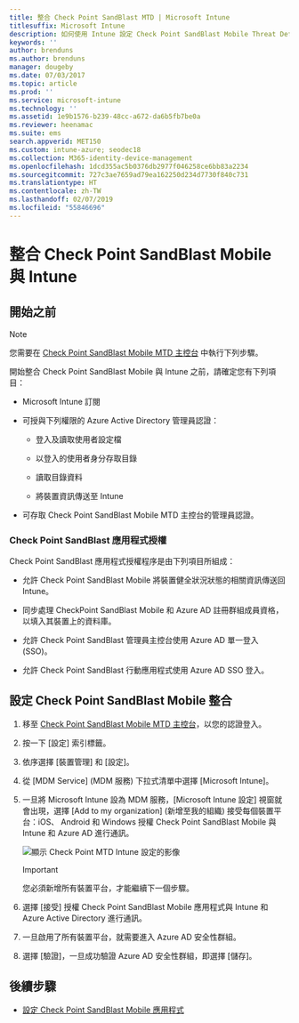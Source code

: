 ```yaml
---
title: 整合 Check Point SandBlast MTD | Microsoft Intune
titlesuffix: Microsoft Intune
description: 如何使用 Intune 設定 Check Point SandBlast Mobile Threat Defense (MTD) 解決方案，來控制行動裝置對公司資源的存取。
keywords: ''
author: brenduns
ms.author: brenduns
manager: dougeby
ms.date: 07/03/2017
ms.topic: article
ms.prod: ''
ms.service: microsoft-intune
ms.technology: ''
ms.assetid: 1e9b1576-b239-48cc-a672-da6b5fb7be0a
ms.reviewer: heenamac
ms.suite: ems
search.appverid: MET150
ms.custom: intune-azure; seodec18
ms.collection: M365-identity-device-management
ms.openlocfilehash: 1dcd355ac5b0376db2977f046258ce6bb83a2234
ms.sourcegitcommit: 727c3ae7659ad79ea162250d234d7730f840c731
ms.translationtype: HT
ms.contentlocale: zh-TW
ms.lasthandoff: 02/07/2019
ms.locfileid: "55846696"
---
```

# <a name="integrate-check-point-sandblast-mobile-with-intune"></a>整合 Check Point SandBlast Mobile 與 Intune

## <a name="before-you-begin"></a>開始之前

> [!NOTE] 
> 您需要在 [Check Point SandBlast Mobile MTD 主控台](https://intune-4.eu1.locsec.net/) 中執行下列步驟。

開始整合 Check Point SandBlast Mobile 與 Intune 之前，請確定您有下列項目：

-   Microsoft Intune 訂閱

-   可授與下列權限的 Azure Active Directory 管理員認證：

    -   登入及讀取使用者設定檔

    -   以登入的使用者身分存取目錄

    -   讀取目錄資料

    -   將裝置資訊傳送至 Intune

-   可存取 Check Point SandBlast Mobile MTD 主控台的管理員認證。

### <a name="check-point-sandblast-app-authorization"></a>Check Point SandBlast 應用程式授權

Check Point SandBlast 應用程式授權程序是由下列項目所組成：

-   允許 Check Point SandBlast Mobile 將裝置健全狀況狀態的相關資訊傳送回 Intune。

-   同步處理 CheckPoint SandBlast Mobile 和 Azure AD 註冊群組成員資格，以填入其裝置上的資料庫。

-   允許 Check Point SandBlast 管理員主控台使用 Azure AD 單一登入 (SSO)。

-   允許 Check Point SandBlast 行動應用程式使用 Azure AD SSO 登入。

## <a name="to-set-up-check-point-sandblast-mobile-integration"></a>設定 Check Point SandBlast Mobile 整合

1.  移至 [Check Point SandBlast Mobile MTD 主控台](https://intune-4.eu1.locsec.net/)，以您的認證登入。

2.  按一下 [設定] 索引標籤。

3.  依序選擇 [裝置管理] 和 [設定]。

4.  從 [MDM Service] (MDM 服務) 下拉式清單中選擇 [Microsoft Intune]。

5.  一旦將 Microsoft Intune 設為 MDM 服務，[Microsoft Intune 設定] 視窗就會出現，選擇 [Add to my organization] \(新增至我的組織) 接受每個裝置平台：iOS、 Android 和 Windows 授權 Check Point SandBlast Mobile 與 Intune 和 Azure AD 進行通訊。

    ![顯示 Check Point MTD Intune 設定的影像](./media/checkpoint-MTD-1.PNG)

    > [!IMPORTANT]
    > 您必須新增所有裝置平台，才能繼續下一個步驟。

6.  選擇 [接受] 授權 Check Point SandBlast Mobile 應用程式與 Intune 和 Azure Active Directory 進行通訊。

7.  一旦啟用了所有裝置平台，就需要進入 Azure AD 安全性群組。

8.  選擇 [驗證]，一旦成功驗證 Azure AD 安全性群組，即選擇 [儲存]。

## <a name="next-steps"></a>後續步驟

- [設定 Check Point SandBlast Mobile 應用程式](mtd-apps-ios-app-configuration-policy-add-assign.md)
